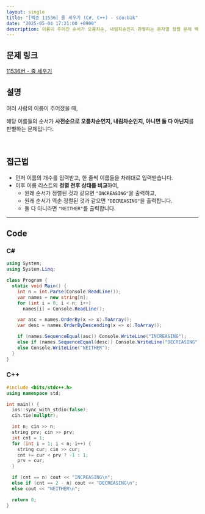 ```yaml
---
layout: single
title: "[백준 11536] 줄 세우기 (C#, C++) - soo:bak"
date: "2025-05-04 17:21:00 +0900"
description: 이름이 주어진 순서가 오름차순, 내림차순인지 판별하는 문자열 정렬 문제 백준 11536번 줄 세우기의 C# 및 C++ 풀이 및 해설
---
```


## 문제 링크
[11536번 - 줄 세우기](https://www.acmicpc.net/problem/11536)

## 설명
여러 사람의 이름이 주어졌을 때,

해당 이름들의 순서가 **사전순으로 오름차순인지, 내림차순인지, 아니면 둘 다 아닌지**를 판별하는 문제입니다.

<br>

## 접근법

- 먼저 이름의 개수를 입력받고, 한 줄씩 이름들을 차례대로 입력받습니다.
- 이후 이름 리스트의 **정렬 전후 상태를 비교**하여,
  - 원래 순서가 정렬된 것과 같으면 `"INCREASING"`을 출력하고,
  - 원래 순서가 역순 정렬된 것과 같으면 `"DECREASING"`을 출력합니다.
  - 둘 다 아니라면 `"NEITHER"`를 출력합니다.

---

## Code

### C#

```csharp
using System;
using System.Linq;

class Program {
  static void Main() {
    int n = int.Parse(Console.ReadLine());
    var names = new string[n];
    for (int i = 0; i < n; i++)
      names[i] = Console.ReadLine();

    var asc = names.OrderBy(x => x).ToArray();
    var desc = names.OrderByDescending(x => x).ToArray();

    if (names.SequenceEqual(asc)) Console.WriteLine("INCREASING");
    else if (names.SequenceEqual(desc)) Console.WriteLine("DECREASING");
    else Console.WriteLine("NEITHER");
  }
}
```

### C++

```cpp
#include <bits/stdc++.h>
using namespace std;

int main() {
  ios::sync_with_stdio(false);
  cin.tie(nullptr);

  int n; cin >> n;
  string prv; cin >> prv;
  int cnt = 1;
  for (int i = 1; i < n; i++) {
    string cur; cin >> cur;
    cnt += cur < prv ? -1 : 1;
    prv = cur;
  }

  if (cnt == n) cout << "INCREASING\n";
  else if (cnt == 2 - n) cout << "DECREASING\n";
  else cout << "NEITHER\n";

  return 0;
}
```
